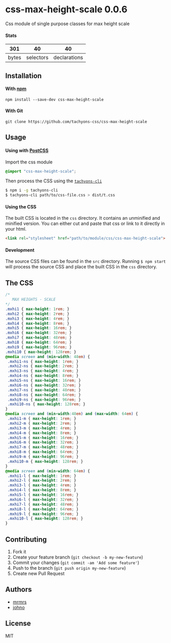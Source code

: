 # css-max-height-scale 0.0.6

Css module of single purpose classes for max height scale

#### Stats

301 | 40 | 40
---|---|---
bytes | selectors | declarations

## Installation

#### With [npm](https://npmjs.com)

```
npm install --save-dev css-max-height-scale
```

#### With Git

```
git clone https://github.com/tachyons-css/css-max-height-scale
```

## Usage

#### Using with [PostCSS](https://github.com/postcss/postcss)

Import the css module

```css
@import "css-max-height-scale";
```

Then process the CSS using the [`tachyons-cli`](https://github.com/tachyons-css/tachyons-cli)

```sh
$ npm i -g tachyons-cli
$ tachyons-cli path/to/css-file.css > dist/t.css
```

#### Using the CSS

The built CSS is located in the `css` directory. It contains an unminified and minified version.
You can either cut and paste that css or link to it directly in your html.

```html
<link rel="stylesheet" href="path/to/module/css/css-max-height-scale">
```

#### Development

The source CSS files can be found in the `src` directory.
Running `$ npm start` will process the source CSS and place the built CSS in the `css` directory.

## The CSS

```css
/*
   MAX HEIGHTS - SCALE
*/
.mxhi1 { max-height: 1rem; }
.mxhi2 { max-height: 2rem; }
.mxhi3 { max-height: 4rem; }
.mxhi4 { max-height: 8rem; }
.mxhi5 { max-height: 16rem; }
.mxhi6 { max-height: 32rem; }
.mxhi7 { max-height: 48rem; }
.mxhi8 { max-height: 64rem; }
.mxhi9 { max-height: 96rem; }
.mxhi10 { max-height: 128rem; }
@media screen and (min-width: 48em) {
 .mxhi1-ns { max-height: 1rem; }
 .mxhi2-ns { max-height: 2rem; }
 .mxhi3-ns { max-height: 4rem; }
 .mxhi4-ns { max-height: 8rem; }
 .mxhi5-ns { max-height: 16rem; }
 .mxhi6-ns { max-height: 32rem; }
 .mxhi7-ns { max-height: 48rem; }
 .mxhi8-ns { max-height: 64rem; }
 .mxhi9-ns { max-height: 96rem; }
 .mxhi10-ns { max-height: 128rem; }
}
@media screen and (min-width:48em) and (max-width: 64em) {
 .mxhi1-m { max-height: 1rem; }
 .mxhi2-m { max-height: 2rem; }
 .mxhi3-m { max-height: 4rem; }
 .mxhi4-m { max-height: 8rem; }
 .mxhi5-m { max-height: 16rem; }
 .mxhi6-m { max-height: 32rem; }
 .mxhi7-m { max-height: 48rem; }
 .mxhi8-m { max-height: 64rem; }
 .mxhi9-m { max-height: 96rem; }
 .mxhi10-m { max-height: 128rem; }
}
@media screen and (min-width: 64em) {
 .mxhi1-l { max-height: 1rem; }
 .mxhi2-l { max-height: 2rem; }
 .mxhi3-l { max-height: 4rem; }
 .mxhi4-l { max-height: 8rem; }
 .mxhi5-l { max-height: 16rem; }
 .mxhi6-l { max-height: 32rem; }
 .mxhi7-l { max-height: 48rem; }
 .mxhi8-l { max-height: 64rem; }
 .mxhi9-l { max-height: 96rem; }
 .mxhi10-l { max-height: 128rem; }
}
```

## Contributing

1. Fork it
2. Create your feature branch (`git checkout -b my-new-feature`)
3. Commit your changes (`git commit -am 'Add some feature'`)
4. Push to the branch (`git push origin my-new-feature`)
5. Create new Pull Request

## Authors

* [mrmrs](http://mrmrs.io)
* [johno](http://johnotander.com)

## License

MIT

